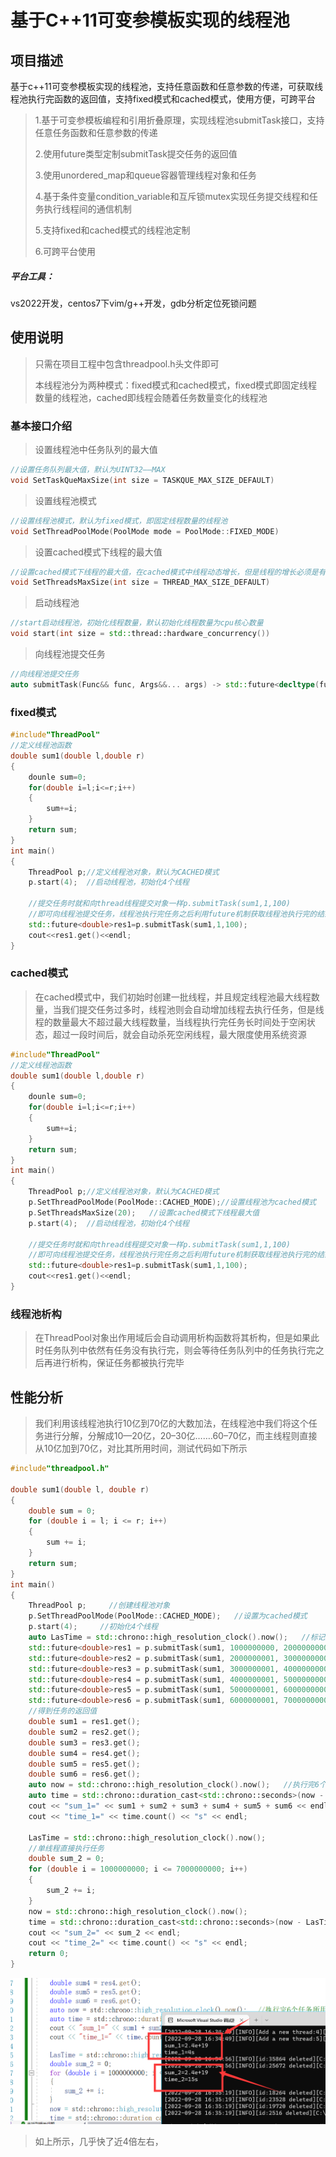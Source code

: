 # 基于C++11可变参模板实现的线程池

## 项目描述

基于c++11可变参模板实现的线程池，支持任意函数和任意参数的传递，可获取线程池执行完函数的返回值，支持fixed模式和cached模式，使用方便，可跨平台

> 1.基于可变参模板编程和引用折叠原理，实现线程池submitTask接口，支持任意任务函数和任意参数的传递
>
> 2.使用future类型定制submitTask提交任务的返回值
>
> 3.使用unordered_map和queue容器管理线程对象和任务
>
> 4.基于条件变量condition_variable和互斥锁mutex实现任务提交线程和任务执行线程间的通信机制
>
> 5.支持fixed和cached模式的线程池定制
>
> 6.可跨平台使用

##### 平台工具：

vs2022开发，centos7下vim/g++开发，gdb分析定位死锁问题

## 使用说明

> 只需在项目工程中包含threadpool.h头文件即可
>
> 本线程池分为两种模式：fixed模式和cached模式，fixed模式即固定线程数量的线程池，cached即线程会随着任务数量变化的线程池

### 基本接口介绍

> 设置线程池中任务队列的最大值

```cpp
//设置任务队列最大值，默认为UINT32——MAX
void SetTaskQueMaxSize(int size = TASKQUE_MAX_SIZE_DEFAULT)
```

> 设置线程池模式

```cpp
//设置线程池模式，默认为fixed模式，即固定线程数量的线程池
void SetThreadPoolMode(PoolMode mode = PoolMode::FIXED_MODE)
```

> 设置cached模式下线程的最大值

```cpp
//设置cached模式下线程的最大值，在cached模式中线程动态增长，但是线程的增长必须是有上限的，不能无限制增长，必须限制线程池中线程最大值
void SetThreadsMaxSize(int size = THREAD_MAX_SIZE_DEFAULT)
```

> 启动线程池

```cpp
//start启动线程池，初始化线程数量，默认初始化线程数量为cpu核心数量
void start(int size = std::thread::hardware_concurrency())
```

> 向线程池提交任务

```cpp
//向线程池提交任务
auto submitTask(Func&& func, Args&&... args) -> std::future<decltype(func(args...))>
```

### fixed模式

```cpp
#include"ThreadPool"
//定义线程池函数
double sum1(double l,double r)
{
    dounle sum=0;
    for(double i=l;i<=r;i++)
    {
        sum+=i;
    }
    return sum;
}
int main()
{
    ThreadPool p;//定义线程池对象，默认为CACHED模式
    p.start(4);  //启动线程池，初始化4个线程
    
    //提交任务时就和向thread线程提交对象一样p.submitTask(sum1,1,100)
    //即可向线程池提交任务，线程池执行完任务之后利用future机制获取线程池执行完的结果future对象，利用future的get方法即可得到返回值
    std::future<double>res1=p.submitTask(sum1,1,100);
    cout<<res1.get()<<endl;
}
```

### cached模式

> 在cached模式中，我们初始时创建一批线程，并且规定线程池最大线程数量，当我们提交任务过多时，线程池则会自动增加线程去执行任务，但是线程的数量最大不超过最大线程数量，当线程执行完任务长时间处于空闲状态，超过一段时间后，就会自动杀死空闲线程，最大限度使用系统资源

```cpp
#include"ThreadPool"
//定义线程池函数
double sum1(double l,double r)
{
    dounle sum=0;
    for(double i=l;i<=r;i++)
    {
        sum+=i;
    }
    return sum;
}
int main()
{
    ThreadPool p;//定义线程池对象，默认为CACHED模式
    p.SetThreadPoolMode(PoolMode::CACHED_MODE);//设置线程池为cached模式
    p.SetThreadsMaxSize(20);   //设置cached模式下线程最大值
    p.start(4);  //启动线程池，初始化4个线程
    
    //提交任务时就和向thread线程提交对象一样p.submitTask(sum1,1,100)
    //即可向线程池提交任务，线程池执行完任务之后利用future机制获取线程池执行完的结果future对象，利用future的get方法即可得到返回值
    std::future<double>res1=p.submitTask(sum1,1,100);
    cout<<res1.get()<<endl;
}
```

### 线程池析构

> 在ThreadPool对象出作用域后会自动调用析构函数将其析构，但是如果此时任务队列中依然有任务没有执行完，则会等待任务队列中的任务执行完之后再进行析构，保证任务都被执行完毕

## 性能分析

> 我们利用该线程池执行10亿到70亿的大数加法，在线程池中我们将这个任务进行分解，分解成10—20亿，20–30亿…….60–70亿，而主线程则直接从10亿加到70亿，对比其所用时间，测试代码如下所示

```cpp
#include"threadpool.h"

double sum1(double l, double r)
{
	double sum = 0;
	for (double i = l; i <= r; i++)
	{
		sum += i;
	}
	return sum;
}
int main()
{
	ThreadPool p;     //创建线程池对象
	p.SetThreadPoolMode(PoolMode::CACHED_MODE);   //设置为cached模式
	p.start(4);     //初始化4个线程
	auto LasTime = std::chrono::high_resolution_clock().now();   //标记起始执行时间
	std::future<double>res1 = p.submitTask(sum1, 1000000000, 2000000000);  //向线程池提交6个任务
	std::future<double>res2 = p.submitTask(sum1, 2000000001, 3000000000);
	std::future<double>res3 = p.submitTask(sum1, 3000000001, 4000000000);
	std::future<double>res4 = p.submitTask(sum1, 4000000001, 5000000000);
	std::future<double>res5 = p.submitTask(sum1, 5000000001, 6000000000);
	std::future<double>res6 = p.submitTask(sum1, 6000000001, 7000000000);
    //得到任务的返回值
	double sum1 = res1.get();
	double sum2 = res2.get();
	double sum3 = res3.get();
	double sum4 = res4.get();
	double sum5 = res5.get();
	double sum6 = res6.get();
	auto now = std::chrono::high_resolution_clock().now();   //执行完6个任务所用的时间
	auto time = std::chrono::duration_cast<std::chrono::seconds>(now - LasTime);  //计算时间差
	cout << "sum_1=" << sum1 + sum2 + sum3 + sum4 + sum5 + sum6 << endl;
	cout << "time_1=" << time.count() << "s" << endl;

	LasTime = std::chrono::high_resolution_clock().now();
    //单线程直接执行任务
	double sum_2 = 0;
	for (double i = 1000000000; i <= 7000000000; i++)
	{
		sum_2 += i;
	}
	now = std::chrono::high_resolution_clock().now();
	time = std::chrono::duration_cast<std::chrono::seconds>(now - LasTime);
	cout << "sum_2=" << sum_2 << endl;
	cout << "time_2=" << time.count() << "s" << endl;
	return 0;
}
```

![image-20220928163558996](https://raw.githubusercontent.com/qingyan520/Cloud_img/master/img/image-20220928163558996.png)

> 如上所示，几乎快了近4倍左右，
